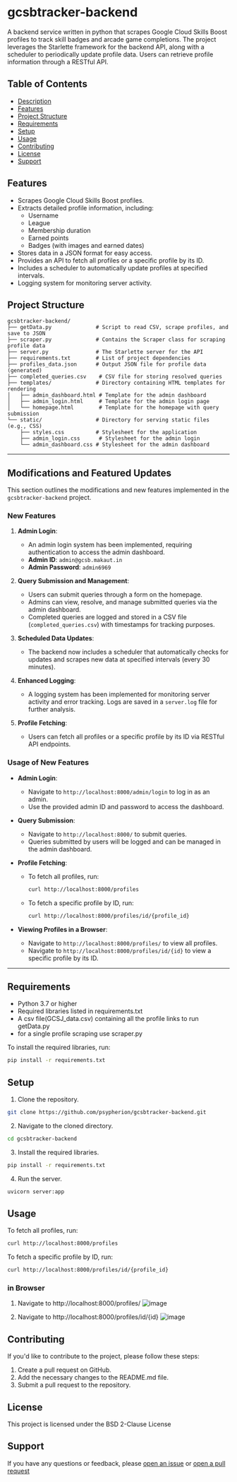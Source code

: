 # gcsbtracker-backend
A backend service written in python that scrapes Google Cloud Skills Boost profiles to track skill badges and arcade game completions. The project leverages the Starlette framework for the backend API, along with a scheduler to periodically update profile data. Users can retrieve profile information through a RESTful API.

## Table of Contents
- [Description](#gcsbtracker-backend)
- [Features](#Features)
- [Project Structure](#ProjectStructure)
- [Requirements](#Requirements)
- [Setup](#Setup)
- [Usage](#usage)
- [Contributing](#contributing)
- [License](#license)
- [Support](#support)

## Features
- Scrapes Google Cloud Skills Boost profiles.
- Extracts detailed profile information, including:
    - Username
    - League
    - Membership duration
    - Earned points
    - Badges (with images and earned dates)
- Stores data in a JSON format for easy access.
- Provides an API to fetch all profiles or a specific profile by its ID.
- Includes a scheduler to automatically update profiles at specified intervals.
- Logging system for monitoring server activity.

## Project Structure
```plaintext
gcsbtracker-backend/
├── getData.py              # Script to read CSV, scrape profiles, and save to JSON
├── scraper.py              # Contains the Scraper class for scraping profile data
├── server.py               # The Starlette server for the API
├── requirements.txt        # List of project dependencies
├── profiles_data.json      # Output JSON file for profile data (generated)
├── completed_queries.csv    # CSV file for storing resolved queries
├── templates/              # Directory containing HTML templates for rendering
│   ├── admin_dashboard.html # Template for the admin dashboard
│   ├── admin_login.html     # Template for the admin login page
│   └── homepage.html        # Template for the homepage with query submission
└── static/                 # Directory for serving static files (e.g., CSS)
    ├── styles.css          # Stylesheet for the application
    ├── admin_login.css      # Stylesheet for the admin login
    └── admin_dashboard.css # Stylesheet for the admin dashboard

```
___
## Modifications and Featured Updates

This section outlines the modifications and new features implemented in the `gcsbtracker-backend` project.

### New Features
1. **Admin Login**: 
   - An admin login system has been implemented, requiring authentication to access the admin dashboard.
   - **Admin ID**: `admin@gcsb.makaut.in`
   - **Admin Password**: `admin6969`

2. **Query Submission and Management**: 
   - Users can submit queries through a form on the homepage.
   - Admins can view, resolve, and manage submitted queries via the admin dashboard.
   - Completed queries are logged and stored in a CSV file (`completed_queries.csv`) with timestamps for tracking purposes.

3. **Scheduled Data Updates**: 
   - The backend now includes a scheduler that automatically checks for updates and scrapes new data at specified intervals (every 30 minutes).

4. **Enhanced Logging**: 
   - A logging system has been implemented for monitoring server activity and error tracking. Logs are saved in a `server.log` file for further analysis.

5. **Profile Fetching**: 
   - Users can fetch all profiles or a specific profile by its ID via RESTful API endpoints.

### Usage of New Features
- **Admin Login**: 
   - Navigate to `http://localhost:8000/admin/login` to log in as an admin.
   - Use the provided admin ID and password to access the dashboard.

- **Query Submission**: 
   - Navigate to `http://localhost:8000/` to submit queries.
   - Queries submitted by users will be logged and can be managed in the admin dashboard.

- **Profile Fetching**: 
   - To fetch all profiles, run:
     ```bash
     curl http://localhost:8000/profiles
     ```
   - To fetch a specific profile by ID, run:
     ```bash
     curl http://localhost:8000/profiles/id/{profile_id}
     ```

- **Viewing Profiles in a Browser**:
   - Navigate to `http://localhost:8000/profiles/` to view all profiles.
   - Navigate to `http://localhost:8000/profiles/id/{id}` to view a specific profile by its ID.
___
## Requirements
- Python 3.7 or higher
- Required libraries listed in requirements.txt
- A csv file(GCSJ_data.csv) containing all the profile links to run getData.py
- for a single profile scraping use scraper.py

To install the required libraries, run:

```bash
pip install -r requirements.txt
```

## Setup

1. Clone the repository.

```bash
git clone https://github.com/psypherion/gcsbtracker-backend.git
```

2. Navigate to the cloned directory.

```bash
cd gcsbtracker-backend
```

3. Install the required libraries.

```bash
pip install -r requirements.txt
```

4. Run the server.

```bash
uvicorn server:app
```

## Usage

To fetch all profiles, run:

```bash
curl http://localhost:8000/profiles
```

To fetch a specific profile by ID, run:

```bash
curl http://localhost:8000/profiles/id/{profile_id}
```

### in Browser

1. Navigate to http://localhost:8000/profiles/
![image](https://github.com/user-attachments/assets/187d51b9-99fe-4498-a24e-396d055f3386)

2. Navigate to http://localhost:8000/profiles/id/{id}
![image](https://github.com/user-attachments/assets/6c691cb8-2080-43a8-889c-a239cc9bead9)



## Contributing

If you'd like to contribute to the project, please follow these steps:

1. Create a pull request on GitHub.
2. Add the necessary changes to the README.md file.
3. Submit a pull request to the repository.

## License

This project is licensed under the BSD 2-Clause License

## Support

If you have any questions or feedback, please [open an issue](https://github.com/psypherion/gcsbtracker-backend/issues/new) or [open a pull request](https://github.com/psypherion/gcsbtracker-backend)
